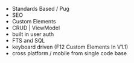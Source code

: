 * Standards Based / Pug
* SEO
*  Custom Elements
* CRUD | ViewModel
* built in user auth
* FTS and SQL
* keyboard driven (F12 Custom Elements In V1.1)
* cross platform / mobile from single code base